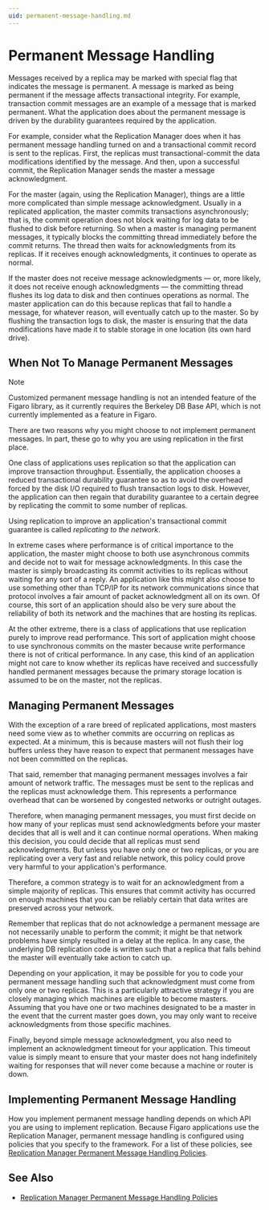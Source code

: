 ```yaml
---
uid: permanent-message-handling.md
---
```


# Permanent Message Handling

Messages received by a replica may be marked with special flag that indicates the message is permanent. A message is marked as being permanent if the message affects transactional integrity. For example, transaction commit messages are an example of a message that is marked permanent. What the application does about the permanent message is driven by the durability guarantees required by the application.


For example, consider what the Replication Manager does when it has permanent message handling turned on and a transactional commit record is sent to the replicas. First, the replicas must transactional-commit the data modifications identified by the message. And then, upon a successful commit, the Replication Manager sends the master a message acknowledgment.


For the master (again, using the Replication Manager), things are a little more complicated than simple message acknowledgment. Usually in a replicated application, the master commits transactions asynchronously; that is, the commit operation does not block waiting for log data to be flushed to disk before returning. So when a master is managing permanent messages, it typically blocks the committing thread immediately before the commit returns. The thread then waits for acknowledgments from its replicas. If it receives enough acknowledgments, it continues to operate as normal.


If the master does not receive message acknowledgments — or, more likely, it does not receive enough acknowledgments — the committing thread flushes its log data to disk and then continues operations as normal. The master application can do this because replicas that fail to handle a message, for whatever reason, will eventually catch up to the master. So by flushing the transaction logs to disk, the master is ensuring that the data modifications have made it to stable storage in one location (its own hard drive).



## When Not To Manage Permanent Messages

>[!NOTE]
Customized permanent message handling is not an intended feature of the Figaro library, as it currently requires the Berkeley DB Base API, which is not currently implemented as a feature in Figaro.

There are two reasons why you might choose to not implement permanent messages. In part, these go to why you are using replication in the first place.


One class of applications uses replication so that the application can improve transaction throughput. Essentially, the application chooses a reduced transactional durability guarantee so as to avoid the overhead forced by the disk I/O required to flush transaction logs to disk. However, the application can then regain that durability guarantee to a certain degree by replicating the commit to some number of replicas.


Using replication to improve an application's transactional commit guarantee is called _replicating to the network_.


In extreme cases where performance is of critical importance to the application, the master might choose to both use asynchronous commits and decide not to wait for message acknowledgments. In this case the master is simply broadcasting its commit activities to its replicas without waiting for any sort of a reply. An application like this might also choose to use something other than TCP/IP for its network communications since that protocol involves a fair amount of packet acknowledgment all on its own. Of course, this sort of an application should also be very sure about the reliability of both its network and the machines that are hosting its replicas.


At the other extreme, there is a class of applications that use replication purely to improve read performance. This sort of application might choose to use synchronous commits on the master because write performance there is not of critical performance. In any case, this kind of an application might not care to know whether its replicas have received and successfully handled permanent messages because the primary storage location is assumed to be on the master, not the replicas.

## Managing Permanent Messages

With the exception of a rare breed of replicated applications, most masters need some view as to whether commits are occurring on replicas as expected. At a minimum, this is because masters will not flush their log buffers unless they have reason to expect that permanent messages have not been committed on the replicas.


That said, remember that managing permanent messages involves a fair amount of network traffic. The messages must be sent to the replicas and the replicas must acknowledge them. This represents a performance overhead that can be worsened by congested networks or outright outages.


Therefore, when managing permanent messages, you must first decide on how many of your replicas must send acknowledgments before your master decides that all is well and it can continue normal operations. When making this decision, you could decide that all replicas must send acknowledgments. But unless you have only one or two replicas, or you are replicating over a very fast and reliable network, this policy could prove very harmful to your application's performance.


Therefore, a common strategy is to wait for an acknowledgment from a simple majority of replicas. This ensures that commit activity has occurred on enough machines that you can be reliably certain that data writes are preserved across your network.


Remember that replicas that do not acknowledge a permanent message are not necessarily unable to perform the commit; it might be that network problems have simply resulted in a delay at the replica. In any case, the underlying DB replication code is written such that a replica that falls behind the master will eventually take action to catch up.


Depending on your application, it may be possible for you to code your permanent message handling such that acknowledgment must come from only one or two replicas. This is a particularly attractive strategy if you are closely managing which machines are eligible to become masters. Assuming that you have one or two machines designated to be a master in the event that the current master goes down, you may only want to receive acknowledgments from those specific machines.


Finally, beyond simple message acknowledgment, you also need to implement an acknowledgment timeout for your application. This timeout value is simply meant to ensure that your master does not hang indefinitely waiting for responses that will never come because a machine or router is down.



## Implementing Permanent Message Handling

How you implement permanent message handling depends on which API you are using to implement replication. Because Figaro applications use the Replication Manager, permanent message handling is configured using policies that you specify to the framework. For a list of these policies, see [Replication Manager Permanent Message Handling Policies](xref:replication-manager-permanent-message-handling-policies.md).



## See Also

* [Replication Manager Permanent Message Handling Policies](xref:replication-manager-permanent-message-handling-policies.md)